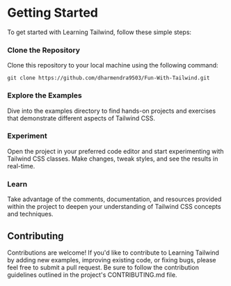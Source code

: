 # Getting Started
To get started with Learning Tailwind, follow these simple steps:

### Clone the Repository
  Clone this repository to your local machine using the following command:
   
   ```
   git clone https://github.com/dharmendra9503/Fun-With-Tailwind.git
   ```

### Explore the Examples
  Dive into the examples directory to find hands-on projects and exercises that demonstrate different aspects of Tailwind CSS.

### Experiment
  Open the project in your preferred code editor and start experimenting with Tailwind CSS classes. Make changes, tweak styles, and see the results in real-time.

### Learn
  Take advantage of the comments, documentation, and resources provided within the project to deepen your understanding of Tailwind CSS concepts and techniques.


## Contributing
Contributions are welcome! If you'd like to contribute to Learning Tailwind by adding new examples, improving existing code, or fixing bugs, please feel free to submit a pull request. Be sure to follow the contribution guidelines outlined in the project's CONTRIBUTING.md file.
